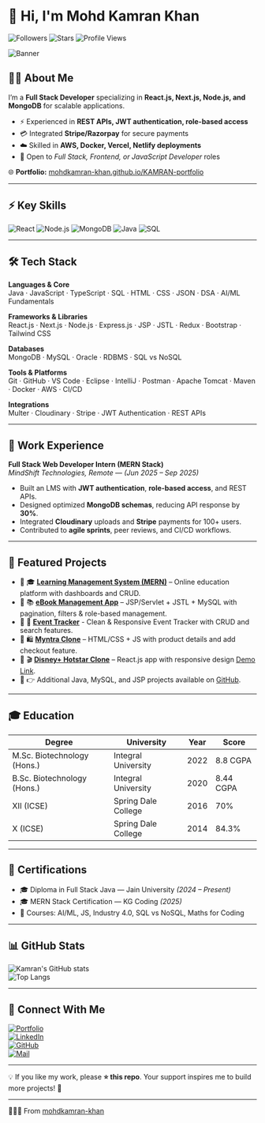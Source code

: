 # 👋 Hi, I'm Mohd Kamran Khan 

![Followers](https://img.shields.io/github/followers/mohdkamran-khan?label=Followers&style=social)
![Stars](https://img.shields.io/github/stars/mohdkamran-khan?label=Stars&style=social)
![Profile Views](https://komarev.com/ghpvc/?username=mohdkamran-khan&label=Profile%20views&color=0e75b6&style=flat)

![Banner](https://mohdkamran-khan.github.io/KAMRAN-portfolio/banner.png)

## 🧑‍💻 About Me  
I’m a **Full Stack Developer** specializing in **React.js, Next.js, Node.js, and MongoDB** for scalable applications.  
- ⚡ Experienced in **REST APIs, JWT authentication, role-based access**  
- 💳 Integrated **Stripe/Razorpay** for secure payments  
- ☁️ Skilled in **AWS, Docker, Vercel, Netlify deployments**  
- 🎯 Open to *Full Stack, Frontend, or JavaScript Developer* roles 

🌐 **Portfolio:** [mohdkamran-khan.github.io/KAMRAN-portfolio](https://mohdkamran-khan.github.io/KAMRAN-portfolio/)  

---

## ⚡ Key Skills

![React](https://img.shields.io/badge/React-20232A?logo=react&logoColor=61DAFB)
![Node.js](https://img.shields.io/badge/Node.js-43853D?logo=node-dot-js&logoColor=white)
![MongoDB](https://img.shields.io/badge/MongoDB-4EA94B?logo=mongodb&logoColor=white)
![Java](https://img.shields.io/badge/Java-ED8B00?logo=openjdk&logoColor=white)
![SQL](https://img.shields.io/badge/SQL-025E8C?logo=postgresql&logoColor=white)

---

## 🛠️ Tech Stack  

**Languages & Core**  
Java · JavaScript · TypeScript · SQL · HTML · CSS · JSON · DSA · AI/ML Fundamentals  

**Frameworks & Libraries**  
React.js · Next.js · Node.js · Express.js · JSP · JSTL · Redux · Bootstrap · Tailwind CSS  

**Databases**  
MongoDB · MySQL · Oracle · RDBMS · SQL vs NoSQL  

**Tools & Platforms**  
Git · GitHub · VS Code · Eclipse · IntelliJ · Postman · Apache Tomcat · Maven · Docker · AWS · CI/CD  

**Integrations**  
Multer · Cloudinary · Stripe · JWT Authentication · REST APIs  

---

## 💼 Work Experience  

**Full Stack Web Developer Intern (MERN Stack)**  
*MindShift Technologies, Remote* — *(Jun 2025 – Sep 2025)*  

- Built an LMS with **JWT authentication**, **role-based access**, and REST APIs.  
- Designed optimized **MongoDB schemas**, reducing API response by **30%**.  
- Integrated **Cloudinary** uploads and **Stripe** payments for 100+ users.  
- Contributed to **agile sprints**, peer reviews, and CI/CD workflows.  

---

## 📌 Featured Projects  

- 🔗 🎓 [**Learning Management System (MERN)**](https://github.com/mohdkamran-khan/MT) – Online education platform with dashboards and CRUD.  
- 🔗 📚 [**eBook Management App**](https://github.com/mohdkamran-khan/Ebook) – JSP/Servlet + JSTL + MySQL with pagination, filters & role-based management.
- 🔗 📅 [**Event Tracker**](https://github.com/mohdkamran-khan/Mini-Event-Tracker) - Clean & Responsive Event Tracker with CRUD and search features.
- 🔗 🛍️ [**Myntra Clone**](https://github.com/mohdkamran-khan/Myntra_Clone) – HTML/CSS + JS with product details and add checkout feature.  
- 🔗 🎬 [**Disney+ Hotstar Clone**](https://github.com/mohdkamran-khan/HotStar-Clones) – React.js app with responsive design [Demo Link](https://hotstarclonekamran.netlify.app).  
- 🔗 👉 Additional Java, MySQL, and JSP projects available on [GitHub](https://github.com/mohdkamran-khan).  

---

## 🎓 Education  

| Degree | University | Year | Score |
|--------|------------|------|-------|
| M.Sc. Biotechnology (Hons.) | Integral University | 2022 | 8.8 CGPA |
| B.Sc. Biotechnology (Hons.) | Integral University | 2020 | 8.44 CGPA |
| XII (ICSE) | Spring Dale College | 2016 | 70% |
| X (ICSE) | Spring Dale College | 2014 | 84.3% |

---

## 📜 Certifications  

- 🎓 Diploma in Full Stack Java — Jain University *(2024 – Present)*  
- 🎓 MERN Stack Certification — KG Coding *(2025)*  
- 📘 Courses: AI/ML, JS, Industry 4.0, SQL vs NoSQL, Maths for Coding  

---

## 📊 GitHub Stats  

![Kamran's GitHub stats](https://github-readme-stats.vercel.app/api?username=mohdkamran-khan&show_icons=true&theme=radical)  
![Top Langs](https://github-readme-stats.vercel.app/api/top-langs/?username=mohdkamran-khan&layout=compact&theme=radical)  

---

## 🤝 Connect With Me  

[![Portfolio](https://img.shields.io/badge/Portfolio-333?logo=vercel&logoColor=white)](https://mohdkamran-khan.github.io/KAMRAN-portfolio/)  
[![LinkedIn](https://img.shields.io/badge/LinkedIn-blue?logo=linkedin&logoColor=white)](https://www.linkedin.com/in/mohdkamran-khan/)  
[![GitHub](https://img.shields.io/badge/GitHub-black?logo=github&logoColor=white)](https://github.com/mohdkamran-khan)  
[![Mail](https://img.shields.io/badge/Email-D14836?logo=gmail&logoColor=white)](mailto:khanmohdkamran@yahoo.com)  

---

💡 If you like my work, please **⭐ this repo**. Your support inspires me to build more projects! 🚀

---

👨🏻‍💻 From [mohdkamran-khan](https://github.com/mohdkamran-khan)
